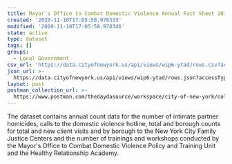 ```yaml
---
title: Mayor's Office to Combat Domestic Violence Annual Fact Sheet 2015-2016
created: '2020-11-10T17:05:58.978333'
modified: '2020-11-10T17:05:58.978346'
state: active
type: dataset
tags: []
groups:
  - Local Government
csv_url: 'https://data.cityofnewyork.us/api/views/wip6-ytad/rows.csv?accessType=DOWNLOAD'
json_url: >-
  https://data.cityofnewyork.us/api/views/wip6-ytad/rows.json?accessType=DOWNLOAD
layout: post
postman_collection_url: >-
  https://www.postman.com/thedaydasource/workspace/city-of-new-york/collection/15909983-68813357-2f38-4947-b9b1-045a44323ad3
---
```

The dataset contains annual count data for the number of intimate partner homicides, calls to the domestic violence hotline, total and borough counts for total and new client visits and by borough to the New York City Family Justice Centers and the number of trainings and workshops conducted by the Mayor's Office to Combat Domestic Violence Policy and Training Unit and the Healthy Relationship Academy.
